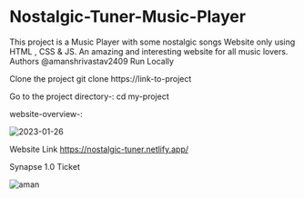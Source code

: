 # Nostalgic-Tuner-Music-Player

This project is a Music Player with some nostalgic songs Website only using HTML , CSS & JS. An amazing and interesting website for all music lovers.
Authors
@amanshrivastav2409
Run Locally

Clone the project
git clone https://link-to-project

Go to the project directory-:
cd my-project



website-overview-:

![2023-01-26](https://user-images.githubusercontent.com/78784930/214851937-4e479155-a9c3-4ed8-aa80-b79b39cb94c0.png)



 Website Link
https://nostalgic-tuner.netlify.app/





Synapse 1.0 Ticket

![aman](https://user-images.githubusercontent.com/78784930/214851026-a54cefe8-10d7-4fd5-ae9b-1d870cbf18a7.png)

